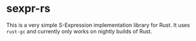 # sexpr-rs #
This is a very simple S-Expression implementation library for Rust.
It uses `rust-gc` and currently only works on nightly builds of Rust.



